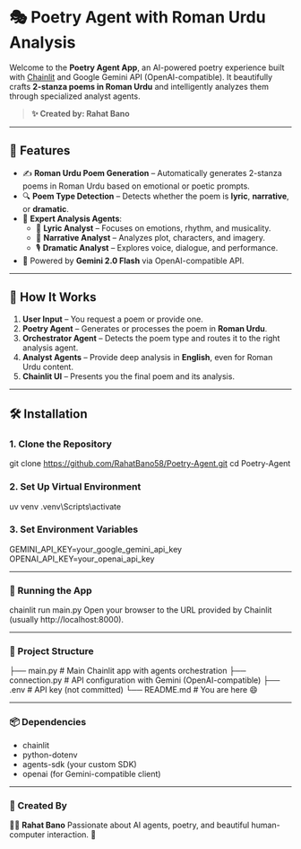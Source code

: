 # 🎭 Poetry Agent with Roman Urdu Analysis

Welcome to the **Poetry Agent App**, an AI-powered poetry experience built with [Chainlit](https://www.chainlit.io/) and Google Gemini API (OpenAI-compatible). It beautifully crafts **2-stanza poems in Roman Urdu** and intelligently analyzes them through specialized analyst agents.

> **✨ Created by: Rahat Bano**

---

## 📜 Features

- ✍️ **Roman Urdu Poem Generation** – Automatically generates 2-stanza poems in Roman Urdu based on emotional or poetic prompts.
- 🔍 **Poem Type Detection** – Detects whether the poem is **lyric**, **narrative**, or **dramatic**.
- 🧠 **Expert Analysis Agents**:
  - 🎼 **Lyric Analyst** – Focuses on emotions, rhythm, and musicality.
  - 📖 **Narrative Analyst** – Analyzes plot, characters, and imagery.
  - 🎙️ **Dramatic Analyst** – Explores voice, dialogue, and performance.
- 🤖 Powered by **Gemini 2.0 Flash** via OpenAI-compatible API.

---

## 🚀 How It Works

1. **User Input** – You request a poem or provide one.
2. **Poetry Agent** – Generates or processes the poem in **Roman Urdu**.
3. **Orchestrator Agent** – Detects the poem type and routes it to the right analysis agent.
4. **Analyst Agents** – Provide deep analysis in **English**, even for Roman Urdu content.
5. **Chainlit UI** – Presents you the final poem and its analysis.

---

## 🛠️ Installation

### 1. Clone the Repository
git clone https://github.com/RahatBano58/Poetry-Agent.git
cd Poetry-Agent

### 2. Set Up Virtual Environment
uv venv
.venv\Scripts\activate

### 3. Set Environment Variables
GEMINI_API_KEY=your_google_gemini_api_key
OPENAI_API_KEY=your_openai_api_key

---

### 🧪 Running the App
chainlit run main.py
Open your browser to the URL provided by Chainlit (usually http://localhost:8000).

---

### 🧠 Project Structure

├── main.py               # Main Chainlit app with agents orchestration
├── connection.py         # API configuration with Gemini (OpenAI-compatible)
├── .env                  # API key (not committed)
└── README.md             # You are here 😄

---

### 📦 Dependencies
- chainlit
- python-dotenv
- agents-sdk (your custom SDK)
- openai (for Gemini-compatible client)


---

### 🙌 Created By
👩‍💻 **Rahat Bano**
Passionate about AI agents, poetry, and beautiful human-computer interaction. 💖
